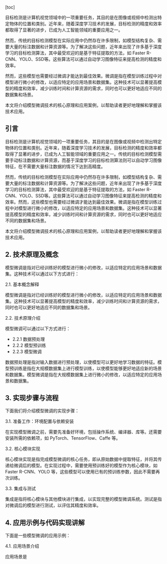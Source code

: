 
[toc]                    
                
                
目标检测是计算机视觉领域中的一项重要任务，其目的是在图像或视频中检测出特定物体的位置和类别。近年来，随着深度学习技术的发展，目标检测的精度和效率都取得了显著的进步，已成为人工智能领域的重要应用之一。

然而，传统的目标检测模型在实际应用中仍然存在许多限制，如模型结构复杂、需要大量的标注数据和计算资源等。为了解决这些问题，近年来出现了许多基于深度学习的目标检测算法，其中最受欢迎的是基于特征提取的方法，如 Faster R-CNN、YOLO、SSD等。这些算法可以通过自动学习图像特征来提高检测的精度和效率。

然而，这些模型也需要经过微调才能达到最佳效果。微调是指在模型训练过程中对模型进行微小的修改，以适应特定的应用场景和数据集。这种技术可以显著提高模型的精度和效率，减少训练时间和计算资源的需求，同时也可以更好地适应不同的数据集和场景。

本文将介绍模型微调技术的核心原理和应用案例，以帮助读者更好地理解和掌握该技术应用。

## 引言

目标检测是计算机视觉领域的一项重要任务，其目的是在图像或视频中检测出特定物体的位置和类别。近年来，随着深度学习技术的发展，目标检测的精度和效率都取得了显著的进步，已成为人工智能领域的重要应用之一。传统的目标检测模型需要手动标注数据和计算资源，而基于深度学习的目标检测算法则可以自动学习图像特征，在不需要大量标注数据的情况下达到高精度。

然而，传统的目标检测模型在实际应用中仍然存在许多限制，如模型结构复杂、需要大量的标注数据和计算资源等。为了解决这些问题，近年来出现了许多基于深度学习的目标检测算法，其中最受欢迎的是基于特征提取的方法，如 Faster R-CNN、YOLO、SSD等。这些算法可以通过自动学习图像特征来提高检测的精度和效率。然而，这些模型也需要经过微调才能达到最佳效果。微调是指在模型训练过程中对模型进行微小的修改，以适应特定的应用场景和数据集。这种技术可以显著提高模型的精度和效率，减少训练时间和计算资源的需求，同时也可以更好地适应不同的数据集和场景。

本文将介绍模型微调技术的核心原理和应用案例，以帮助读者更好地理解和掌握该技术应用。

## 2. 技术原理及概念

模型微调是指对已经训练好的模型进行微小的修改，以适应特定的应用场景和数据集。这种技术可以通过以下方式进行：

2.1. 基本概念解释

模型微调是指对已经训练好的模型进行微小的修改，以适应特定的应用场景和数据集。这种技术可以显著提高模型的精度和效率，减少训练时间和计算资源的需求，同时也可以更好地适应不同的数据集和场景。

2.2. 技术原理介绍

模型微调可以通过以下方式进行：

- 2.2.1 数据预处理
- 2.2.2 模型预训练
- 2.2.3 模型微调

数据预处理是指对输入数据进行预处理，以使模型可以更好地学习数据的特征。模型预训练是指在大规模数据集上进行模型训练，以使模型能够更好地适应新的场景和数据集。模型微调是指在大规模数据集上进行微小的修改，以适应特定的应用场景和数据集。

## 3. 实现步骤与流程

下面我们将介绍模型微调的实现步骤：

3.1. 准备工作：环境配置与依赖安装

在实现模型微调之前，需要先准备好环境，包括操作系统、编译器、库等。还需要安装所需的依赖项，如 PyTorch、TensorFlow、Caffe 等。

3.2. 核心模块实现

核心模块实现是指完成模型微调的核心任务，即从原始数据中提取特征，并将其传递给微调后的模型。在实现过程中，需要使用预训练好的模型作为核心模块，如 Faster R-CNN、YOLO 等，这些模型可以使用已有的预训练参数，因此不需要再次训练。

3.3. 集成与测试

集成是指将核心模块与其他模块进行集成，以实现完整的模型微调系统。测试是指对微调后的模型进行测试，以评估其精度和效率。

## 4. 应用示例与代码实现讲解

下面是一些模型微调的应用示例：

4.1. 应用场景介绍

应用场景是

